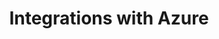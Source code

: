 ---
type: docs
title: "Integrations with Azure"
linkTitle: "Azure"
weight: 1500
description: "Dapr integrations with Azure services"
---